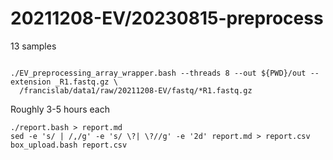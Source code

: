 
#	20211208-EV/20230815-preprocess


13 samples


```

./EV_preprocessing_array_wrapper.bash --threads 8 --out ${PWD}/out --extension _R1.fastq.gz \
  /francislab/data1/raw/20211208-EV/fastq/*R1.fastq.gz

```


Roughly 3-5 hours each




```
./report.bash > report.md
sed -e 's/ | /,/g' -e 's/ \?| \?//g' -e '2d' report.md > report.csv
box_upload.bash report.csv
```


